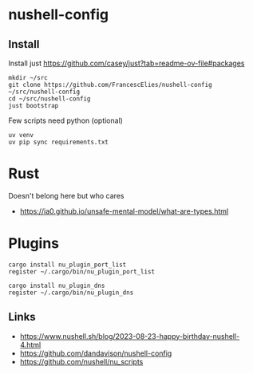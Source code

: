 # nushell-config

## Install
Install just https://github.com/casey/just?tab=readme-ov-file#packages

```nu
mkdir ~/src
git clone https://github.com/FrancescElies/nushell-config ~/src/nushell-config
cd ~/src/nushell-config
just bootstrap
```

Few scripts need python (optional)
```nu
uv venv
uv pip sync requirements.txt
```

# Rust
Doesn't belong here but who cares

- https://ia0.github.io/unsafe-mental-model/what-are-types.html

# Plugins
```
cargo install nu_plugin_port_list
register ~/.cargo/bin/nu_plugin_port_list

cargo install nu_plugin_dns
register ~/.cargo/bin/nu_plugin_dns

```
## Links
- https://www.nushell.sh/blog/2023-08-23-happy-birthday-nushell-4.html
- https://github.com/dandavison/nushell-config
- https://github.com/nushell/nu_scripts

